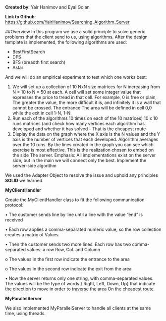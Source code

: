 **Created by**: Yair Hanimov and Eyal Golan

**Link to Github**: https://github.com/YairHanimov/Searching_Algorithm_Server

##Overview
In this program we use a solid principle to solve generic problems that the client send to us, using algorithms.
After the design template is implemented, the following algorithms are used:
* BestFirstSearch
* DFS
* BFS (breadth first search)
* Astar

And we will do an empirical experiment to test which one works best:
1. We will set up a collection of 10 NxN size matrices for N increasing from N = 10 to N = 50 at each.
A cell will set some integer value that expresses the price to tread in that cell. For example, 0 is free or plain,
The greater the value, the more difficult it is, and infinitely it is a wall that cannot be crossed. The entrance
The area will be defined in cell 0,0 while the exit in cell 1-N, 1-N.
2. Run each of the algorithms 10 times on each of the 10 matrices)
10 x 10 runs matrices (and check how many vertices each algorithm has developed and whether it has solved -
That is the cheapest route
3. Display the data on the graph where the X axis is the N values ​​and the Y axis is the number of vertices that each developed.
Algorithm averages over the 10 runs.
By the lines created in the graph you can see which exercise is most effective. This is the realization chosen to embed on the side
The server. Emphasis: All implementations exist on the server side, but in the main we will connect only the best.
Implement the server-side algorithm

We used the Adapter Object to resolve the issue and uphold any principles
**SOLID** we learned.

**MyClientHandler**

Create the MyClientHandler class to fit the following communication protocol:

• The customer sends line by line until a line with the value “end” is received

• Each row applies a comma-separated numeric value, so the row collection creates a matrix of
Values.

• Then the customer sends two more lines. Each row has two comma-separated values: a row
Row, Col. and Column

o The values ​​in the first row indicate the entrance to the area

o The values ​​in the second row indicate the exit from the area

• Now the server returns only one string, with comma-separated values. The values ​​will be the type of words
} Right, Left, Down, Up} that indicate the direction to move in order to traverse the area
On the cheapest route.

**MyParallelServer**

We also implemented MyParallelServer to handle all clients at the same time, using threads.